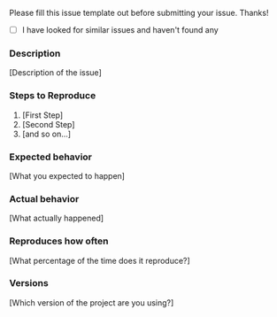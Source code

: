 Please fill this issue template out before submitting your issue. Thanks!

- [ ] I have looked for similar issues and haven't found any

### Description

[Description of the issue]

### Steps to Reproduce

1. [First Step]
2. [Second Step]
3. [and so on...]

### Expected behavior

[What you expected to happen]

### Actual behavior

[What actually happened]

### Reproduces how often

[What percentage of the time does it reproduce?]

### Versions

[Which version of the project are you using?]
